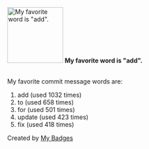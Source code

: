 <img src="https://github.com/my-badges/my-badges/blob/master/src/all-badges/favorite-word/favorite-word.png?raw=true" alt="My favorite word is &quot;add&quot;." title="My favorite word is &quot;add&quot;." width="128">
<strong>My favorite word is &quot;add&quot;.</strong>
<br><br>

My favorite commit message words are:

1. add (used 1032 times)
2. to (used 658 times)
3. for (used 501 times)
4. update (used 423 times)
5. fix (used 418 times)


Created by <a href="https://github.com/my-badges/my-badges">My Badges</a>